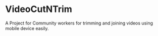 # VideoCutNTrim
A Project for Community workers for trimming and joining videos using mobile device easily.
